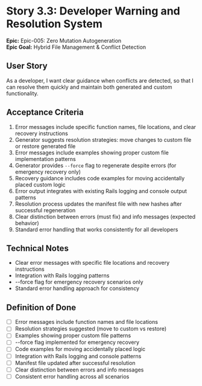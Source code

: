 # Story 3.3: Developer Warning and Resolution System

**Epic:** Epic-005: Zero Mutation Autogeneration  
**Epic Goal:** Hybrid File Management & Conflict Detection

## User Story
As a developer,
I want clear guidance when conflicts are detected,
so that I can resolve them quickly and maintain both generated and custom functionality.

## Acceptance Criteria
1. Error messages include specific function names, file locations, and clear recovery instructions
2. Generator suggests resolution strategies: move changes to custom file or restore generated file
3. Error messages include examples showing proper custom file implementation patterns
4. Generator provides `--force` flag to regenerate despite errors (for emergency recovery only)
5. Recovery guidance includes code examples for moving accidentally placed custom logic
6. Error output integrates with existing Rails logging and console output patterns
7. Resolution process updates the manifest file with new hashes after successful regeneration
8. Clear distinction between errors (must fix) and info messages (expected behavior)
9. Standard error handling that works consistently for all developers

## Technical Notes
- Clear error messages with specific file locations and recovery instructions
- Integration with Rails logging patterns
- --force flag for emergency recovery scenarios only
- Standard error handling approach for consistency

## Definition of Done
- [ ] Error messages include function names and file locations
- [ ] Resolution strategies suggested (move to custom vs restore)
- [ ] Examples showing proper custom file patterns
- [ ] --force flag implemented for emergency recovery
- [ ] Code examples for moving accidentally placed logic
- [ ] Integration with Rails logging and console patterns
- [ ] Manifest file updated after successful resolution
- [ ] Clear distinction between errors and info messages
- [ ] Consistent error handling across all scenarios